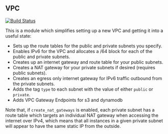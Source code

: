 ## VPC

[![Build Status](https://travis-ci.com/telia-oss/terraform-aws-vpc.svg?branch=master)](https://travis-ci.com/telia-oss/terraform-aws-vpc)

This is a module which simplifies setting up a new VPC and getting it into a useful state:

- Sets up the route tables for the public and private subnets you specify.
- Enables IPv6 for the VPC and allocates a /64 block for each of the public and private subnets.
- Creates up an internet gateway and route table for your public subnets.
- Creates a NAT gateway for your private subnets if desired (requires public subnets).
- Creates an egress only internet gateway for IPv6 traffic outbound from the private subnets.
- Adds the tag `type` to each subnet with the value of either `public` or `private`.
- Adds VPC Gateway Endpoints for s3 and dynamodb

Note that, if `create_nat_gateways` is enabled, each private subnet has a route table which targets an individual NAT gateway when accessing
the internet over IPv4, which means that all instances in a given private subnet will appear to have the same static IP from the outside.
